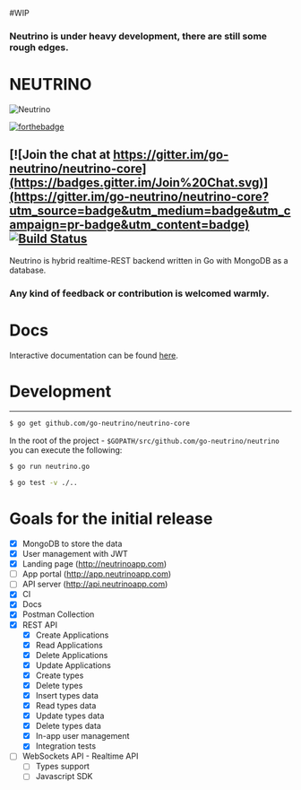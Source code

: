 #WIP

### Neutrino is under heavy development, there are still some rough edges.

# NEUTRINO

![Neutrino](https://media.giphy.com/media/3o85xnGaP3m49VmBDW/giphy.gif)


[![forthebadge](http://forthebadge.com/images/badges/built-with-love.svg)](http://forthebadge.com)

[![Join the chat at https://gitter.im/go-neutrino/neutrino-core](https://badges.gitter.im/Join%20Chat.svg)](https://gitter.im/go-neutrino/neutrino-core?utm_source=badge&utm_medium=badge&utm_campaign=pr-badge&utm_content=badge)   
[![Build Status](https://travis-ci.org/go-neutrino/neutrino-core.svg?branch=master)](https://travis-ci.org/go-neutrino/neutrino-core)
--------------
Neutrino is hybrid realtime-REST backend written in Go with MongoDB as a database.

### Any kind of feedback or contribution is welcomed warmly.

# Docs

Interactive documentation can be found [here](http://docs.realbas3.apiary.io/#reference).

# Development
--------------

```bash
$ go get github.com/go-neutrino/neutrino-core
```

In the root of the project - `$GOPATH/src/github.com/go-neutrino/neutrino` you can execute the following:

```bash
$ go run neutrino.go
```

```bash
$ go test -v ./..
```

# Goals for the initial release

- [x] MongoDB to store the data
- [x] User management with JWT 
- [x] Landing page (http://neutrinoapp.com)
- [ ] App portal (http://app.neutrinoapp.com)
- [ ] API server (http://api.neutrinoapp.com)
- [x] CI
- [x] Docs
- [x] Postman Collection
- [x] REST API
  - [x] Create Applications
  - [x] Read Applications
  - [x] Delete Applications
  - [x] Update Applications
  - [x] Create types
  - [x] Delete types
  - [x] Insert types data
  - [x] Read types data
  - [x] Update types data
  - [x] Delete types data
  - [x] In-app user management
  - [x] Integration tests
- [ ] WebSockets API - Realtime API
  - [ ] Types support
  - [ ] Javascript SDK
